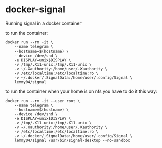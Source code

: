 # docker-signal
Running signal in a docker container

to run the container:

```
docker run --rm -it \
	--name telegram \
	--hostname=$(hostname) \
	--device /dev/snd \
	-e DISPLAY=unix$DISPLAY \
	-v /tmp/.X11-unix:/tmp/.X11-unix \
	-v ~/.Xauthority:/home/user/.Xauthority \
	-v /etc/localtime:/etc/localtime:ro \
	-v ~/.docker/.SignalData:/home/user/.config/Signal \
	lemmy04/signal
```

to run the container when your home is on nfs you have to do it this way:

```
docker run --rm -it --user root \
	--name telegram \
	--hostname=$(hostname) \
	--device /dev/snd \
	-e DISPLAY=unix$DISPLAY \
	-v /tmp/.X11-unix:/tmp/.X11-unix \
	-v ~/.Xauthority:/home/user/.Xauthority \
	-v /etc/localtime:/etc/localtime:ro \
	-v ~/.docker/.SignalData:/home/user/.config/Signal \
	lemmy04/signal /usr/bin/signal-desktop --no-sandbox
```

